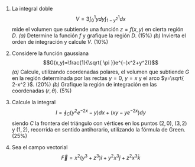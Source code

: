 1. La integral doble
	$$V=3\int_{0}^1ydy\int_{1-y^2}^1dx$$
	mide el volumen que subtiende una función $z=f(x,y)$ en cierta región $D$.
		*(a)* Determine la función $f$ y grafique la región $D$. (15%)
		*(b)* Invierta el orden de integración y calcule $V$. (10%)

2. Considere la función gaussiana
	$$G(x,y)=\frac{1}{\sqrt{ \pi }}e^{-(x^2+y^2)}$$
		*(a)* Calcule, utilizando coordenadas polares, el volumen que subtiende $G$ en la región determinada por las rectas $y=0$, $y=x$ y el arco $y=\sqrt{ 2-x^2 }$. (20%)
		*(b)* Grafique la región de integración en las coordenadas $(r,\theta)$. (5%)

3. Calcule la integral
	$$I=\oint_{C}(y^2e^{-2x}-y)dx+(xy-ye^{-2x})dy$$
	siendo $C$ la frontera del triángulo con vértices en los puntos $(2,0)$, $(3,2)$ y $(1,2)$, recorrida en sentido antihorario, utilizando la fórmula de Green. (25%)

4. Sea el campo vectorial
	$$\vec{F}=x^2(y^3+z^3)\hat{i}+y^2x^3\hat{j}+z^2x^3\hat{k}$$